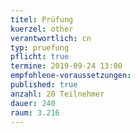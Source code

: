 ```yaml
---
titel: Prüfung
kuerzel: other
verantwortlich: cn
typ: pruefung
pflicht: true
termine: 2019-09-24 13:00 
empfohlene-voraussetzungen:
published: true
anzahl: 20 Teilnehmer
dauer: 240
raum: 3.216
---
```


